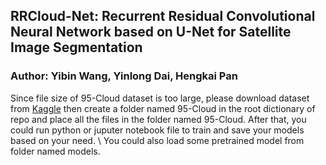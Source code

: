 ## RRCloud-Net: Recurrent Residual Convolutional Neural Network based on U-Net for Satellite Image Segmentation
### Author: Yibin Wang, Yinlong Dai, Hengkai Pan
Since file size of 95-Cloud dataset is too large, please download dataset from [Kaggle](https://www.kaggle.com/datasets/sorour/95cloud-cloud-segmentation-on-satellite-images) then create a folder named 95-Cloud in the root dictionary of repo and place all the files in the folder named 95-Cloud. After that, you could run python or juputer notebook file to train and save your models based on your need. 
\\
You could also load some pretrained model from folder named models.
